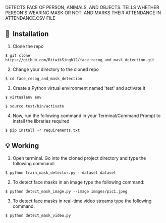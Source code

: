 DETECTS FACE OF PERSON, ANIMALS, AND OBJECTS. TELLS WHETHER PERSON'S WEARING MASK OR NOT. AND MARKS THEIR ATTENDANCE IN ATTENDANCE.CSV FILE



## 🚀&nbsp; Installation
1. Clone the repo
```
$ git clone https://github.com/RitwikSingh12/face_recog_and_mask_detection.git
```

2. Change your directory to the cloned repo 
```
$ cd face_recog_and_mask_detection
```

3. Create a Python virtual environment named 'test' and activate it
```
$ virtualenv env
```
```
$ source test/bin/activate
```

4. Now, run the following command in your Terminal/Command Prompt to install the libraries required
```
$ pip install -r requirements.txt
```

## :bulb: Working

1. Open terminal. Go into the cloned project directory and type the following command:
```
$ python train_mask_detector.py --dataset dataset
```

2. To detect face masks in an image type the following command: 
```
$ python detect_mask_image.py --image images/pic1.jpeg
```

3. To detect face masks in real-time video streams type the following command:
```
$ python detect_mask_video.py 
```
